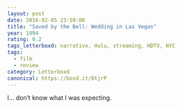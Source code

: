 ```yaml
---
layout: post 
date: 2016-02-05 23:59:00
title: "Saved by the Bell: Wedding in Las Vegas"
year: 1994
rating: 0.2
tags_letterboxd: narrative, Hulu, streaming, HDTV, NYC
tags:
  - film
  - review
category: Letterboxd
canonical: https://boxd.it/8tjrP
---
```


I... don’t know what I was expecting.